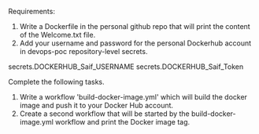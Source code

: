 Requirements: 

1. Write a Dockerfile in the personal github repo that will print the content of the Welcome.txt file. 
2. Add your username and password for the personal Dockerhub account in devops-poc repository-level secrets.

secrets.DOCKERHUB_Saif_USERNAME
secrets.DOCKERHUB_Saif_Token



Complete the following tasks.
1. Write a workflow 'build-docker-image.yml' which will build the docker image and push it to your Docker Hub account.
2. Create a second workflow that will be started by the build-docker-image.yml workflow and print the Docker image tag.
